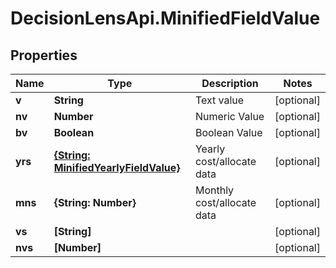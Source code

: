 # DecisionLensApi.MinifiedFieldValue

## Properties
Name | Type | Description | Notes
------------ | ------------- | ------------- | -------------
**v** | **String** | Text value | [optional] 
**nv** | **Number** | Numeric Value | [optional] 
**bv** | **Boolean** | Boolean Value | [optional] 
**yrs** | [**{String: MinifiedYearlyFieldValue}**](MinifiedYearlyFieldValue.md) | Yearly cost/allocate data | [optional] 
**mns** | **{String: Number}** | Monthly cost/allocate data | [optional] 
**vs** | **[String]** |  | [optional] 
**nvs** | **[Number]** |  | [optional] 


